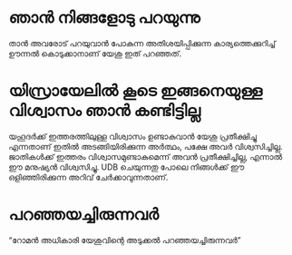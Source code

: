 # ഞാൻ നിങ്ങളോടു പറയുന്നു
താൻ അവരോട് പറയുവാൻ പോകുന്ന അതിശയിപ്പിക്കുന്ന കാര്യത്തെക്കുറിച്ച് ഊന്നൽ കൊടുക്കാനാണ് യേശു ഇത് പറഞ്ഞത്. 
# യിസ്രായേലിൽ കൂടെ ഇങ്ങനെയുള്ള വിശ്വാസം ഞാൻ കണ്ടിട്ടില്ല
യഹൂദർക്ക് ഇത്തരത്തിലുള്ള വിശ്വാസം ഉണ്ടാകുവാൻ യേശു പ്രതീക്ഷിച്ചു എന്നതാണ് ഇതിൽ അടങ്ങിയിരിക്കുന്ന അർത്ഥം, പക്ഷേ അവർ വിശ്വസിച്ചില്ല. ജാതികൾക്ക് ഇത്തരം വിശ്വാസമുണ്ടാകുമെന്ന് അവൻ പ്രതീക്ഷിച്ചില്ല, എന്നാൽ ഈ മനുഷ്യൻ വിശ്വസിച്ചു. UDB ചെയുന്നതു പോലെ നിങ്ങൾക്ക് ഈ ഒളിഞ്ഞിരിക്കുന്ന അറിവ് ചേർക്കാവുന്നതാണ്.
# പറഞ്ഞയച്ചിരുന്നവർ
“റോമൻ അധികാരി യേശുവിന്റെ അടുക്കൽ പറഞ്ഞയച്ചിരുന്നവർ”
